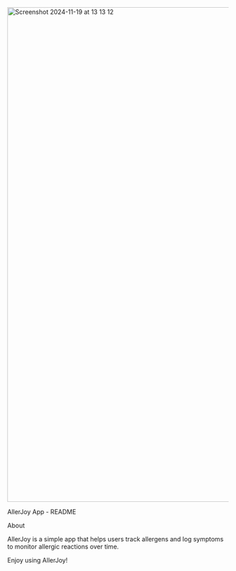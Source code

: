 <img width="1124" alt="Screenshot 2024-11-19 at 13 13 12" src="https://github.com/user-attachments/assets/5feba8f2-76ce-42b8-a4bb-9ef17e689e3d">

AllerJoy App - README

About

AllerJoy is a simple app that helps users track allergens and log symptoms to monitor allergic reactions over time.

Enjoy using AllerJoy!






